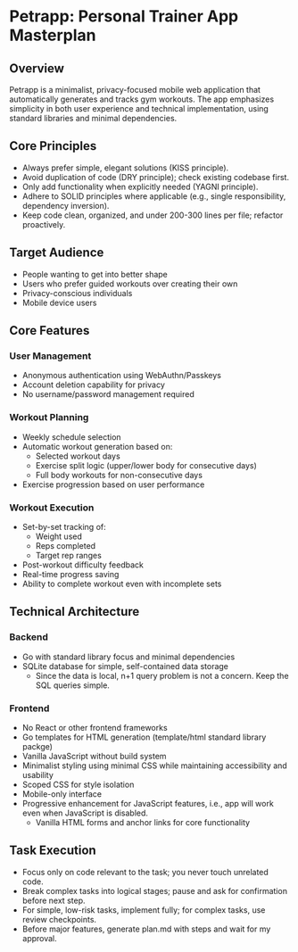 # Petrapp: Personal Trainer App Masterplan

## Overview

Petrapp is a minimalist, privacy-focused mobile web application that automatically generates and tracks gym workouts. The app emphasizes simplicity in both user experience and technical implementation, using standard libraries and minimal dependencies.

## Core Principles

- Always prefer simple, elegant solutions (KISS principle).
- Avoid duplication of code (DRY principle); check existing codebase first.
- Only add functionality when explicitly needed (YAGNI principle).
- Adhere to SOLID principles where applicable (e.g., single responsibility, dependency inversion).
- Keep code clean, organized, and under 200-300 lines per file; refactor proactively.

## Target Audience

- People wanting to get into better shape
- Users who prefer guided workouts over creating their own
- Privacy-conscious individuals
- Mobile device users

## Core Features

### User Management

- Anonymous authentication using WebAuthn/Passkeys
- Account deletion capability for privacy
- No username/password management required

### Workout Planning

- Weekly schedule selection
- Automatic workout generation based on:
    - Selected workout days
    - Exercise split logic (upper/lower body for consecutive days)
    - Full body workouts for non-consecutive days
- Exercise progression based on user performance

### Workout Execution

- Set-by-set tracking of:
    - Weight used
    - Reps completed
    - Target rep ranges
- Post-workout difficulty feedback
- Real-time progress saving
- Ability to complete workout even with incomplete sets

## Technical Architecture

### Backend

- Go with standard library focus and minimal dependencies
- SQLite database for simple, self-contained data storage
    - Since the data is local, n+1 query problem is not a concern. Keep the SQL queries simple.

### Frontend

- No React or other frontend frameworks
- Go templates for HTML generation (template/html standard library packge)
- Vanilla JavaScript without build system
- Minimalist styling using minimal CSS while maintaining accessibility and usability
- Scoped CSS for style isolation
- Mobile-only interface
- Progressive enhancement for JavaScript features, i.e., app will work even when JavaScript is disabled.
  - Vanilla HTML forms and anchor links for core functionality

## Task Execution

- Focus only on code relevant to the task; you never touch unrelated code.
- Break complex tasks into logical stages; pause and ask for confirmation before next step.
- For simple, low-risk tasks, implement fully; for complex tasks, use review checkpoints.
- Before major features, generate plan.md with steps and wait for my approval.
